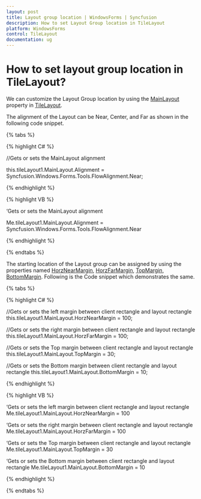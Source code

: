 ```yaml
---
layout: post
title: Layout group location | WindowsForms | Syncfusion
description: How to set Layout Group location in TileLayout
platform: WindowsForms
control: TileLayout 
documentation: ug
---
```


# How to set layout group location in TileLayout?

We can customize the Layout Group location by using the [MainLayout](https://help.syncfusion.com/cr/windowsforms/Syncfusion.Tools.Windows~Syncfusion.Windows.Forms.Tools.TileLayout~MainLayout.html) property in [TileLayout](https://help.syncfusion.com/cr/cref_files/windowsforms/Syncfusion.Tools.Windows~Syncfusion.Windows.Forms.Tools.TileLayout.html).

The alignment of the Layout can be Near, Center, and Far as shown in the following code snippet.

{% tabs %}

{% highlight C# %}

//Gets or sets the MainLayout alignment

this.tileLayout1.MainLayout.Alignment = Syncfusion.Windows.Forms.Tools.FlowAlignment.Near;


{% endhighlight %}


{% highlight VB %}

‘Gets or sets the MainLayout alignment

Me.tileLayout1.MainLayout.Alignment = Syncfusion.Windows.Forms.Tools.FlowAlignment.Near

 
{% endhighlight %}

{% endtabs %}


The starting location of the Layout group can be assigned by using the properties named [HorzNearMargin](https://help.syncfusion.com/cr/windowsforms/Syncfusion.Shared.Base~Syncfusion.Windows.Forms.Tools.LayoutManager~HorzNearMargin.html), [HorzFarMargin](https://help.syncfusion.com/cr/windowsforms/Syncfusion.Shared.Base~Syncfusion.Windows.Forms.Tools.LayoutManager~HorzFarMargin.html), [TopMargin](https://help.syncfusion.com/cr/windowsforms/Syncfusion.Shared.Base~Syncfusion.Windows.Forms.Tools.LayoutManager~TopMargin.html), [BottomMargin](https://help.syncfusion.com/cr/windowsforms/Syncfusion.Shared.Base~Syncfusion.Windows.Forms.Tools.LayoutManager~BottomMargin.html). Following is the Code snippet which demonstrates the same.

{% tabs %}

{% highlight C# %}

//Gets or sets the left margin between client rectangle and layout rectangle
this.tileLayout1.MainLayout.HorzNearMargin = 100;

//Gets or sets the right margin between client rectangle and layout rectangle
this.tileLayout1.MainLayout.HorzFarMargin = 100;

//Gets or sets the Top margin between client rectangle and layout rectangle this.tileLayout1.MainLayout.TopMargin = 30;

//Gets or sets the Bottom margin between client rectangle and layout rectangle
this.tileLayout1.MainLayout.BottomMargin = 10;

{% endhighlight %}


{% highlight VB %}

‘Gets or sets the left margin between client rectangle and layout rectangle
Me.tileLayout1.MainLayout.HorzNearMargin = 100

‘Gets or sets the right margin between client rectangle and layout rectangle
Me.tileLayout1.MainLayout.HorzFarMargin = 100	

‘Gets or sets the Top margin between client rectangle and layout rectangle
Me.tileLayout1.MainLayout.TopMargin = 30

‘Gets or sets the Bottom margin between client rectangle and layout rectangle
Me.tileLayout1.MainLayout.BottomMargin = 10
 
{% endhighlight %}

{% endtabs %}